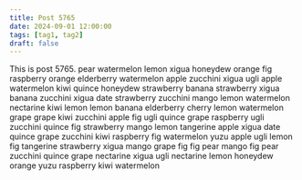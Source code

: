 ```yaml
---
title: Post 5765
date: 2024-09-01 12:00:00
tags: [tag1, tag2]
draft: false
---
```

This is post 5765.
pear
watermelon
lemon
xigua
honeydew
orange
fig
raspberry
orange
elderberry
watermelon
apple
zucchini
xigua
ugli
apple
watermelon
kiwi
quince
honeydew
strawberry
banana
strawberry
xigua
banana
zucchini
xigua
date
strawberry
zucchini
mango
lemon
watermelon
nectarine
kiwi
lemon
lemon
banana
elderberry
cherry
lemon
watermelon
grape
grape
kiwi
zucchini
apple
fig
ugli
quince
grape
raspberry
ugli
zucchini
quince
fig
strawberry
mango
lemon
tangerine
apple
xigua
date
quince
grape
zucchini
kiwi
raspberry
fig
watermelon
yuzu
apple
ugli
lemon
fig
tangerine
strawberry
xigua
mango
grape
fig
fig
pear
mango
fig
pear
zucchini
quince
grape
nectarine
xigua
ugli
nectarine
lemon
honeydew
orange
yuzu
raspberry
kiwi
watermelon
